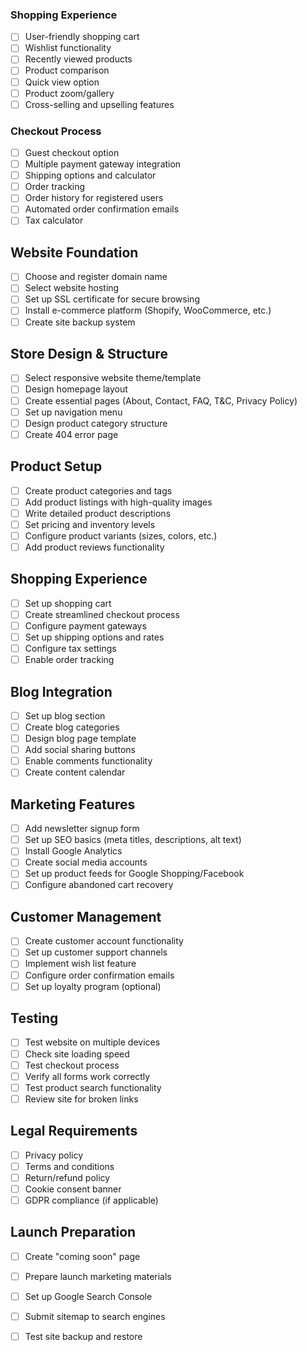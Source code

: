 ### Shopping Experience

- [ ]  User-friendly shopping cart
- [ ]  Wishlist functionality
- [ ]  Recently viewed products
- [ ]  Product comparison
- [ ]  Quick view option
- [ ]  Product zoom/gallery
- [ ]  Cross-selling and upselling features

### Checkout Process

- [ ]  Guest checkout option
- [ ]  Multiple payment gateway integration
- [ ]  Shipping options and calculator
- [ ]  Order tracking
- [ ]  Order history for registered users
- [ ]  Automated order confirmation emails
- [ ]  Tax calculator

## Website Foundation

- [ ]  Choose and register domain name
- [ ]  Select website hosting
- [ ]  Set up SSL certificate for secure browsing
- [ ]  Install e-commerce platform (Shopify, WooCommerce, etc.)
- [ ]  Create site backup system

## Store Design & Structure

- [ ]  Select responsive website theme/template
- [ ]  Design homepage layout
- [ ]  Create essential pages (About, Contact, FAQ, T&C, Privacy Policy)
- [ ]  Set up navigation menu
- [ ]  Design product category structure
- [ ]  Create 404 error page

## Product Setup

- [ ]  Create product categories and tags
- [ ]  Add product listings with high-quality images
- [ ]  Write detailed product descriptions
- [ ]  Set pricing and inventory levels
- [ ]  Configure product variants (sizes, colors, etc.)
- [ ]  Add product reviews functionality

## Shopping Experience

- [ ]  Set up shopping cart
- [ ]  Create streamlined checkout process
- [ ]  Configure payment gateways
- [ ]  Set up shipping options and rates
- [ ]  Configure tax settings
- [ ]  Enable order tracking

## Blog Integration

- [ ]  Set up blog section
- [ ]  Create blog categories
- [ ]  Design blog page template
- [ ]  Add social sharing buttons
- [ ]  Enable comments functionality
- [ ]  Create content calendar

## Marketing Features

- [ ]  Add newsletter signup form
- [ ]  Set up SEO basics (meta titles, descriptions, alt text)
- [ ]  Install Google Analytics
- [ ]  Create social media accounts
- [ ]  Set up product feeds for Google Shopping/Facebook
- [ ]  Configure abandoned cart recovery

## Customer Management

- [ ]  Create customer account functionality
- [ ]  Set up customer support channels
- [ ]  Implement wish list feature
- [ ]  Configure order confirmation emails
- [ ]  Set up loyalty program (optional)

## Testing

- [ ]  Test website on multiple devices
- [ ]  Check site loading speed
- [ ]  Test checkout process
- [ ]  Verify all forms work correctly
- [ ]  Test product search functionality
- [ ]  Review site for broken links

## Legal Requirements

- [ ]  Privacy policy
- [ ]  Terms and conditions
- [ ]  Return/refund policy
- [ ]  Cookie consent banner
- [ ]  GDPR compliance (if applicable)

## Launch Preparation

- [ ]  Create "coming soon" page
- [ ]  Prepare launch marketing materials
- [ ]  Set up Google Search Console
- [ ]  Submit sitemap to search engines
- [ ]  Test site backup and restore

